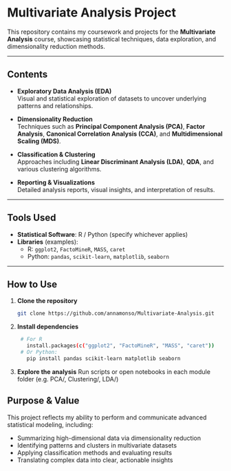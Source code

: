 # Multivariate Analysis Project

This repository contains my coursework and projects for the **Multivariate Analysis** course, showcasing statistical techniques, data exploration, and dimensionality reduction methods.

---

##  Contents

- **Exploratory Data Analysis (EDA)**  
  Visual and statistical exploration of datasets to uncover underlying patterns and relationships.

- **Dimensionality Reduction**  
  Techniques such as **Principal Component Analysis (PCA)**, **Factor Analysis**, **Canonical Correlation Analysis (CCA)**, and **Multidimensional Scaling (MDS)**.

- **Classification & Clustering**  
  Approaches including **Linear Discriminant Analysis (LDA)**, **QDA**, and various clustering algorithms.

- **Reporting & Visualizations**  
  Detailed analysis reports, visual insights, and interpretation of results.

---

##  Tools Used

- **Statistical Software**: R / Python (specify whichever applies)  
- **Libraries** (examples):  
  - R: `ggplot2`, `FactoMineR`, `MASS`, `caret`  
  - Python: `pandas`, `scikit-learn`, `matplotlib`, `seaborn`

---

##  How to Use

1. **Clone the repository**  
   ```bash
   git clone https://github.com/annamonso/Multivariate-Analysis.git
   ```
2. **Install dependencies**
   ```bash
    # For R
      install.packages(c("ggplot2", "FactoMineR", "MASS", "caret"))
    # Or Python:
      pip install pandas scikit-learn matplotlib seaborn
   ```
3. **Explore the analysis**
   Run scripts or open notebooks in each module folder (e.g. PCA/, Clustering/, LDA/)

## Purpose & Value
This project reflects my ability to perform and communicate advanced statistical modeling, including:
  - Summarizing high-dimensional data via dimensionality reduction
  - Identifying patterns and clusters in multivariate datasets
  - Applying classification methods and evaluating results
  - Translating complex data into clear, actionable insights
